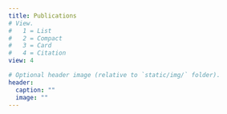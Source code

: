 ```yaml
---
title: Publications 
# View.
#   1 = List
#   2 = Compact
#   3 = Card
#   4 = Citation
view: 4

# Optional header image (relative to `static/img/` folder).
header:
  caption: ""
  image: ""
---
```


<p id="counter"></p>

<script>
	window.document.onload = function(){
        alert("ciao");
	var counter = document.getElementById("counter");
	var pubs = document.getElementsByClassName("pub-list-item");
	counter.textContent = pubs.length;
	}
</script>